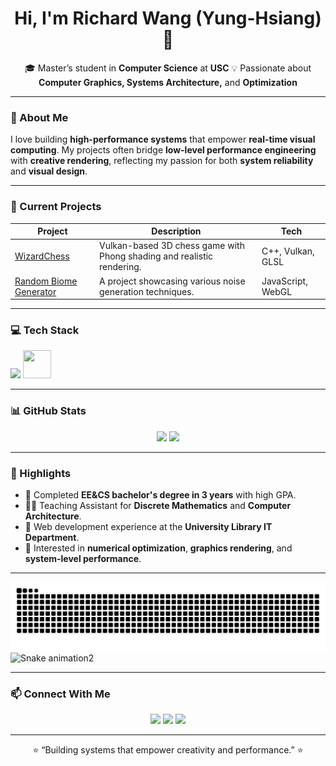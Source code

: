 <!-- Banner or header image -->
<!-- <p align="center">
  <img src="https://raw.githubusercontent.com/Richard080481/Richard080481/main/banner.png" alt="banner" width="80%">
</p> -->

<h1 align="center">Hi, I'm Richard Wang (Yung-Hsiang) 👋</h1>
<p align="center">
  🎓 Master’s student in <b>Computer Science</b> at <b>USC</b>
  💡 Passionate about <b>Computer Graphics, Systems Architecture,</b> and <b>Optimization</b>
</p>

---

### 🚀 About Me
I love building **high-performance systems** that empower **real-time visual computing**.
My projects often bridge **low-level performance engineering** with **creative rendering**,
reflecting my passion for both **system reliability** and **visual design**.

---

### 🧠 Current Projects
| Project | Description | Tech |
|----------|--------------|------|
|[WizardChess](https://github.com/Richard080481/WizardChess) | Vulkan-based 3D chess game with Phong shading and realistic rendering. | C++, Vulkan, GLSL |
|[Random Biome Generator](https://github.com/Richard080481/Random-Biome-Generator) | A project showcasing various noise generation techniques. | JavaScript, WebGL |

---

### 💻 Tech Stack
<p align="left">
  <img src="https://skillicons.dev/icons?i=c,cpp,python,java,html,css,js,react,git,linux,vscode,django,cmake,"/>
  <img src="https://cdn.jsdelivr.net/gh/devicons/devicon@latest/icons/vulkan/vulkan-original.svg" height="45px" width="45px"/>
</p>

---

### 📊 GitHub Stats
<p align="center">
  <img src="https://github-readme-stats.vercel.app/api?username=Richard080481&show_icons=true&theme=tokyonight" height="150"/>
  <img src="https://github-readme-stats.vercel.app/api/top-langs/?username=Richard080481&layout=compact&theme=tokyonight" height="150"/>
</p>

---

### 🌟 Highlights
- 🧩 Completed **EE&CS bachelor's degree in 3 years** with high GPA.
- 🧑‍🏫 Teaching Assistant for **Discrete Mathematics** and **Computer Architecture**.
- 💼 Web development experience at the **University Library IT Department**.
- 🧠 Interested in **numerical optimization**, **graphics rendering**, and **system-level performance**.

---

![Snake animation](https://github.com/Richard080481/Richard080481/blob/output/github-contribution-grid-snake-dark.svg)
![Snake animation2](https://github.com/Richard080481/Richard080481/blob/output/ocean.gif)

---

### 📫 Connect With Me
<p align="center">
  <a href="mailto:yh.richard.wang@gmail.com"><img src="https://img.shields.io/badge/Email-D14836?style=for-the-badge&logo=gmail&logoColor=white"></a>
  <a href="https://www.linkedin.com/in/richardyhw/"><img src="https://img.shields.io/badge/LinkedIn-0077B5?style=for-the-badge&logo=linkedin&logoColor=white"></a>
  <a href="https://richard080481.github.io/"><img src="https://img.shields.io/badge/Portfolio-000000?style=for-the-badge&logo=githubpages&logoColor=white"></a>
</p>

---

<p align="center">
  ⭐️ “Building systems that empower creativity and performance.” ⭐️
</p>
